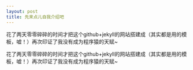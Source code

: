 ```yaml
---
layout: post
title: 先来点儿自我介绍吧
---
```


花了两天零零碎碎的时间才把这个github+jekyll的网站搭建成（其实都是用的模板，嘘！）再次印证了我没有成为程序猿的天赋~


花了两天零零碎碎的时间才把这个github+jekyll的网站搭建成（其实都是用的模板，嘘！）再次印证了我没有成为程序猿的天赋~
